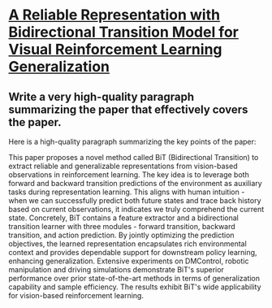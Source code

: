 # [A Reliable Representation with Bidirectional Transition Model for Visual   Reinforcement Learning Generalization](https://arxiv.org/abs/2312.01915)

## Write a very high-quality paragraph summarizing the paper that effectively covers the paper.

 Here is a high-quality paragraph summarizing the key points of the paper:

This paper proposes a novel method called BiT (Bidirectional Transition) to extract reliable and generalizable representations from vision-based observations in reinforcement learning. The key idea is to leverage both forward and backward transition predictions of the environment as auxiliary tasks during representation learning. This aligns with human intuition - when we can successfully predict both future states and trace back history based on current observations, it indicates we truly comprehend the current state. Concretely, BiT contains a feature extractor and a bidirectional transition learner with three modules - forward transition, backward transition, and action prediction. By jointly optimizing the prediction objectives, the learned representation encapsulates rich environmental context and provides dependable support for downstream policy learning, enhancing generalization. Extensive experiments on DMControl, robotic manipulation and driving simulations demonstrate BiT's superior performance over prior state-of-the-art methods in terms of generalization capability and sample efficiency. The results exhibit BiT's wide applicability for vision-based reinforcement learning.
